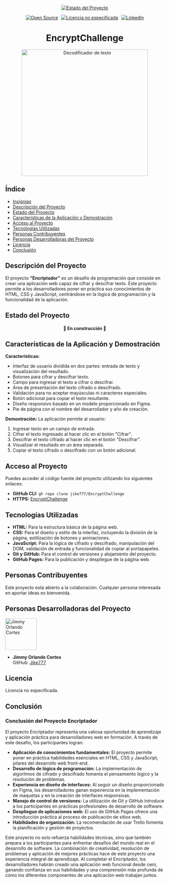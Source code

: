 <p align="center"> 
   <a href="https://github.com/jike777/EncryptChallenge">
      <img src="https://img.shields.io/badge/STATUS-EN%20DESARROLLO-green" alt="Estado del Proyecto">
   </a>
</p>

<p align="center" style="display: flex; justify-content: center; gap: 10px;"> 
   <a href="https://github.com/jike777/EncryptChallenge">
      <img src="https://img.shields.io/badge/STATUS-Open%20Source-green" alt="Open Source"> 
   </a>
   <a href="https://github.com/jike777/EncryptChallenge/blob/main/LICENSE">
      <img src="https://img.shields.io/badge/License-not%20specified-red" alt="Licencia no especificada"> 
   </a>
   <a href="https://www.linkedin.com/in/jimmy-orlando-cortes-1aa270139/">
      <img src="https://img.shields.io/badge/LinkedIn-Jimmy%20Orlando%20Cortes-blue" alt="LinkedIn">
   </a>
</p>


<h1 align="center">EncryptChallenge</h1>

<p align="center">
  <img src="https://github.com/user-attachments/assets/16320c20-d87a-4178-8c53-5eeb17fe09de" alt="Decodificador de texto" width="400">
</p>


## Índice
- [Insignias](#insignias)
- [Descripción del Proyecto](#descripción-del-proyecto)
- [Estado del Proyecto](#estado-del-proyecto)
- [Características de la Aplicación y Demostración](#características-de-la-aplicación-y-demostración)
- [Acceso al Proyecto](#acceso-al-proyecto)
- [Tecnologías Utilizadas](#tecnologías-utilizadas)
- [Personas Contribuyentes](#personas-contribuyentes)
- [Personas Desarrolladoras del Proyecto](#personas-desarrolladoras-del-proyecto)
- [Licencia](#licencia)
- [Conclusión](#conclusión)

## Descripción del Proyecto
El proyecto **"Encriptador"** es un desafío de programación que consiste en crear una aplicación web capaz de cifrar y descifrar texto. Este proyecto permite a los desarrolladores poner en práctica sus conocimientos de HTML, CSS y JavaScript, centrándose en la lógica de programación y la funcionalidad de la aplicación.

## Estado del Proyecto
<h4 align="center"> 🚧 En construcción 🚧 </h4>

## Características de la Aplicación y Demostración
**Características:**
- Interfaz de usuario dividida en dos partes: entrada de texto y visualización del resultado.
- Botones para cifrar y descifrar texto.
- Campo para ingresar el texto a cifrar o descifrar.
- Área de presentación del texto cifrado o descifrado.
- Validación para no aceptar mayúsculas ni caracteres especiales.
- Botón adicional para copiar el texto resultante.
- Diseño responsivo basado en un modelo proporcionado en Figma.
- Pie de página con el nombre del desarrollador y año de creación.

**Demostración:**
La aplicación permite al usuario:
1. Ingresar texto en un campo de entrada.
2. Cifrar el texto ingresado al hacer clic en el botón "Cifrar".
3. Descifrar el texto cifrado al hacer clic en el botón "Descifrar".
4. Visualizar el resultado en un área separada.
5. Copiar el texto cifrado o descifrado con un botón adicional.

## Acceso al Proyecto
Puedes acceder al código fuente del proyecto utilizando los siguientes enlaces:

- **GitHub CLI:** `gh repo clone jike777/EncryptChallenge`
- **HTTPS:** [EncryptChallenge](https://github.com/jike777/EncryptChallenge.git)

## Tecnologías Utilizadas
- **HTML:** Para la estructura básica de la página web.
- **CSS:** Para el diseño y estilo de la interfaz, incluyendo la división de la página, estilización de botones y animaciones.
- **JavaScript:** Para la lógica de cifrado y descifrado, manipulación del DOM, validación de entrada y funcionalidad de copiar al portapapeles.
- **Git y GitHub:** Para el control de versiones y alojamiento del proyecto.
- **GitHub Pages:** Para la publicación y despliegue de la página web.

## Personas Contribuyentes
Este proyecto está abierto a la colaboración. Cualquier persona interesada en aportar ideas es bienvenida.

## Personas Desarrolladoras del Proyecto
<p align="left">
   <img src="https://github.com/user-attachments/assets/233b8aab-a134-40c0-84c5-793c51706cdd" width="100" alt="Jimmy Orlando Cortes">
</p>

- **Jimmy Orlando Cortes**  
  GitHub: [Jike777](https://github.com/jike777)

## Licencia
Licencia no especificada.

## Conclusión
### Conclusión del Proyecto Encriptador
El proyecto Encriptador representa una valiosa oportunidad de aprendizaje y aplicación práctica para desarrolladores web en formación. A través de este desafío, los participantes logran:

- **Aplicación de conocimientos fundamentales:** El proyecto permite poner en práctica habilidades esenciales en HTML, CSS y JavaScript, pilares del desarrollo web front-end.
- **Desarrollo de lógica de programación:** La implementación de algoritmos de cifrado y descifrado fomenta el pensamiento lógico y la resolución de problemas.
- **Experiencia en diseño de interfaces:** Al seguir un diseño proporcionado en Figma, los desarrolladores ganan experiencia en la implementación de maquetas y en la creación de interfaces responsivas.
- **Manejo de control de versiones:** La utilización de Git y GitHub introduce a los participantes en prácticas profesionales de desarrollo de software.
- **Despliegue de aplicaciones web:** El uso de GitHub Pages ofrece una introducción práctica al proceso de publicación de sitios web.
- **Habilidades de organización:** La recomendación de usar Trello fomenta la planificación y gestión de proyectos.

Este proyecto no solo refuerza habilidades técnicas, sino que también prepara a los participantes para enfrentar desafíos del mundo real en el desarrollo de software. La combinación de creatividad, resolución de problemas y aplicación de mejores prácticas hace de este proyecto una experiencia integral de aprendizaje.
Al completar el Encriptador, los desarrolladores habrán creado una aplicación web funcional desde cero, ganando confianza en sus habilidades y una comprensión más profunda de cómo los diferentes componentes de una aplicación web trabajan juntos.

